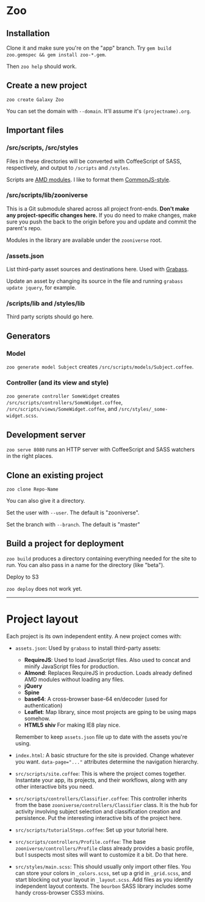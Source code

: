 Zoo
===

Installation
------------

Clone it and make sure you're on the "app" branch. Try `gem build zoo.gemspec && gem install zoo-*.gem`.

Then `zoo help` should work.

Create a new project
--------------------

`zoo create Galaxy Zoo`

You can set the domain with `--domain`. It'll assume it's `(projectname).org`.

Important files
---------------

### /src/scripts, /src/styles

Files in these directories will be converted with CoffeeScript of SASS, respectively, and output to `/scripts` and `/styles`.

Scripts are [AMD modules](http://requirejs.org/docs/api.html#define). I like to format them [CommonJS-style](http://requirejs.org/docs/commonjs.html).

### /src/scripts/lib/zooniverse

This is a Git submodule shared across all project front-ends. **Don't make any project-specific changes here.** If you do need to make changes, make sure you push the back to the origin before you and update and commit the parent's repo.

Modules in the library are available under the `zooniverse` root.

### /assets.json

List third-party asset sources and destinations here. Used with [Grabass](https://github.com/brian-c/grabass/).

Update an asset by changing its source in the file and running `grabass update jquery`, for example.

### /scripts/lib and /styles/lib

Third party scripts should go here.

Generators
----------

### Model

`zoo generate model Subject` creates `/src/scripts/models/Subject.coffee`.

### Controller (and its view and style)

`zoo generate controller SomeWidget` creates `/src/scripts/controllers/SomeWidget.coffee`, `/src/scripts/views/SomeWidget.coffee`, and `/src/styles/_some-widget.scss`.

Development server
------------------

`zoo serve 8080` runs an HTTP server with CoffeeScript and SASS watchers in the right places.

Clone an existing project
-------------------------

`zoo clone Repo-Name`

You can also give it a directory.

Set the user with `--user`. The default is "zooniverse".

Set the branch with `--branch`. The default is "master"

Build a project for deployment
------------------------------

`zoo build` produces a directory containing everything needed for the site to run.  You can also pass in a name for the directory (like "beta").

Deploy to S3

`zoo deploy` does not work yet.

* * *

Project layout
==============

Each project is its own independent entity. A new project comes with:

* `assets.json`: Used by `grabass` to install third-party assets:
  * **RequireJS**: Used to load JavaScript files. Also used to concat and minify JavaScript files for production.
  * **Almond**: Replaces RequireJS in production. Loads already defined AMD modules without loading any files.
  * **jQuery**
  * **Spine**
  * **base64**: A cross-browser base-64 en/decoder (used for authentication)
  * **Leaflet**: Map library, since most projects are gping to be using maps somehow.
  * **HTML5 shiv** For making IE8 play nice.

  Remember to keep `assets.json` file up to date with the assets you're using.

* `index.html`: A basic structure for the site is provided. Change whatever you want. `data-page="..."` attributes determine the navigation hierarchy.

* `src/scripts/site.coffee`: This is where the project comes together. Instantate your app, its projects, and their workflows, along with any other interactive bits you need.

* `src/scripts/controllers/Classifier.coffee`: This controller inherits from the base `zooniverse/controllers/Classifier` class. It is the hub for activity involving subject selection and classification creation and persistence. Put the interesting interactive bits of the project here.

* `src/scripts/tutorialSteps.coffee`: Set up your tutorial here.

* `src/scripts/controllers/Profile.coffee`: The base `zooniverse/controllers/Profile` class already provides a basic profile, but I suspects most sites will want to customize it a bit. Do that here.

* `src/styles/main.scss`: This should usually only import other files. You can store your colors in `_colors.scss`, set up a grid in `_grid.scss`, and start blocking out your layout in `_layout.scss`. Add files as you identify independent layout contexts. The `bourbon` SASS library includes some handy cross-browser CSS3 mixins.
